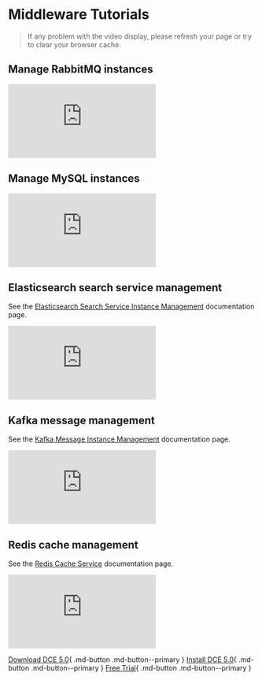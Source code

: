 # Middleware Tutorials

> If any problem with the video display, please refresh your page or try to clear your browser cache.

## Manage RabbitMQ instances

<div class="responsive-video-container">
<iframe src="https://harbor-test2.cn-sh2.ufileos.com/docs/videos/RabbitMQ-instance-management.mp4" scrolling="no" border="0" frameborder="no" framespacing="0" allowfullscreen="true"> </iframe>
</div>

## Manage MySQL instances

<div class="responsive-video-container">
<iframe src="https://harbor-test2.cn-sh2.ufileos.com/docs/videos/mysql.mp4" scrolling="no" border="0" frameborder="no" framespacing="0" allowfullscreen="true"> </iframe>
</div>

## Elasticsearch search service management

See the [Elasticsearch Search Service Instance Management](../middleware/elastic-search/userguide/create.md) documentation page.

<div class="responsive-video-container">
<iframe src="https://harbor-test2.cn-sh2.ufileos.com/docs/videos/es.mp4" scrolling="no" border="0" frameborder="no" framespacing="0" allowfullscreen ="true"> </iframe>
</div>

## Kafka message management

See the [Kafka Message Instance Management](../middleware/kafka/userguide/create.md) documentation page.

<div class="responsive-video-container">
<iframe src="https://harbor-test2.cn-sh2.ufileos.com/docs/videos/kafka.mp4" scrolling="no" border="0" frameborder="no" framespacing="0" allowfullscreen ="true"> </iframe>
</div>

## Redis cache management

See the [Redis Cache Service](../middleware/redis/intro/what.md) documentation page.

<div class="responsive-video-container">
<iframe src="https://harbor-test2.cn-sh2.ufileos.com/docs/videos/redis.mp4" scrolling="no" border="0" frameborder="no" framespacing="0" allowfullscreen ="true"> </iframe>
</div>

[Download DCE 5.0](../download/dce5.md){ .md-button .md-button--primary }
[Install DCE 5.0](../install/intro.md){ .md-button .md-button--primary }
[Free Trial](../dce/license0.md){ .md-button .md-button--primary }
